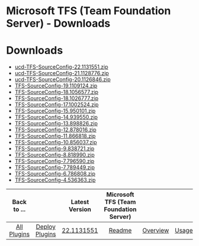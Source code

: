 
Microsoft TFS (Team Foundation Server) - Downloads
==================================================

# Downloads

- [ucd-TFS-SourceConfig-22.1131551.zip](https://raw.githubusercontent.com/UrbanCode/IBM-UCD-PLUGINS/main/files/TFS-SourceConfig/ucd-TFS-SourceConfig-22.1131551.zip)
- [ucd-TFS-SourceConfig-21.1128776.zip](https://raw.githubusercontent.com/UrbanCode/IBM-UCD-PLUGINS/main/files/TFS-SourceConfig/ucd-TFS-SourceConfig-21.1128776.zip)
- [ucd-TFS-SourceConfig-20.1126846.zip](https://raw.githubusercontent.com/UrbanCode/IBM-UCD-PLUGINS/main/files/TFS-SourceConfig/ucd-TFS-SourceConfig-20.1126846.zip)
- [TFS-SourceConfig-19.1109124.zip](https://raw.githubusercontent.com/UrbanCode/IBM-UCD-PLUGINS/main/files/TFS-SourceConfig/TFS-SourceConfig-19.1109124.zip)
- [TFS-SourceConfig-18.1056577.zip](https://raw.githubusercontent.com/UrbanCode/IBM-UCD-PLUGINS/main/files/TFS-SourceConfig/TFS-SourceConfig-18.1056577.zip)
- [TFS-SourceConfig-18.1026777.zip](https://raw.githubusercontent.com/UrbanCode/IBM-UCD-PLUGINS/main/files/TFS-SourceConfig/TFS-SourceConfig-18.1026777.zip)
- [TFS-SourceConfig-17.1002524.zip](https://raw.githubusercontent.com/UrbanCode/IBM-UCD-PLUGINS/main/files/TFS-SourceConfig/TFS-SourceConfig-17.1002524.zip)
- [TFS-SourceConfig-15.950101.zip](https://raw.githubusercontent.com/UrbanCode/IBM-UCD-PLUGINS/main/files/TFS-SourceConfig/TFS-SourceConfig-15.950101.zip)
- [TFS-SourceConfig-14.939550.zip](https://raw.githubusercontent.com/UrbanCode/IBM-UCD-PLUGINS/main/files/TFS-SourceConfig/TFS-SourceConfig-14.939550.zip)
- [TFS-SourceConfig-13.898826.zip](https://raw.githubusercontent.com/UrbanCode/IBM-UCD-PLUGINS/main/files/TFS-SourceConfig/TFS-SourceConfig-13.898826.zip)
- [TFS-SourceConfig-12.878016.zip](https://raw.githubusercontent.com/UrbanCode/IBM-UCD-PLUGINS/main/files/TFS-SourceConfig/TFS-SourceConfig-12.878016.zip)
- [TFS-SourceConfig-11.866818.zip](https://raw.githubusercontent.com/UrbanCode/IBM-UCD-PLUGINS/main/files/TFS-SourceConfig/TFS-SourceConfig-11.866818.zip)
- [TFS-SourceConfig-10.856037.zip](https://raw.githubusercontent.com/UrbanCode/IBM-UCD-PLUGINS/main/files/TFS-SourceConfig/TFS-SourceConfig-10.856037.zip)
- [TFS-SourceConfig-9.838721.zip](https://raw.githubusercontent.com/UrbanCode/IBM-UCD-PLUGINS/main/files/TFS-SourceConfig/TFS-SourceConfig-9.838721.zip)
- [TFS-SourceConfig-8.818990.zip](https://raw.githubusercontent.com/UrbanCode/IBM-UCD-PLUGINS/main/files/TFS-SourceConfig/TFS-SourceConfig-8.818990.zip)
- [TFS-SourceConfig-7.796590.zip](https://raw.githubusercontent.com/UrbanCode/IBM-UCD-PLUGINS/main/files/TFS-SourceConfig/TFS-SourceConfig-7.796590.zip)
- [TFS-SourceConfig-7.789449.zip](https://raw.githubusercontent.com/UrbanCode/IBM-UCD-PLUGINS/main/files/TFS-SourceConfig/TFS-SourceConfig-7.789449.zip)
- [TFS-SourceConfig-6.786808.zip](https://raw.githubusercontent.com/UrbanCode/IBM-UCD-PLUGINS/main/files/TFS-SourceConfig/TFS-SourceConfig-6.786808.zip)
- [TFS-SourceConfig-4.536363.zip](https://raw.githubusercontent.com/UrbanCode/IBM-UCD-PLUGINS/main/files/TFS-SourceConfig/TFS-SourceConfig-4.536363.zip)

|Back to ...||Latest Version|Microsoft TFS (Team Foundation Server) ||||
| :---: | :---: | :---: | :---: | :---: | :---: | :---: |
|[All Plugins](../../index.md)|[Deploy Plugins](../README.md)|[22.1131551](https://raw.githubusercontent.com/UrbanCode/IBM-UCD-PLUGINS/main/files/TFS-SourceConfig/ucd-TFS-SourceConfig-22.1131551.zip)|[Readme](README.md)|[Overview](overview.md)|[Usage](usage.md)|[Steps](steps.md)|
